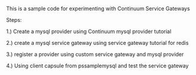 This is a sample code for experimenting with Continuum Service Gateways


Steps:

1.) Create a mysql provider using Continuum mysql provider tutorial

2.) create a mysql service gateway using service gateway tutorial for redis

3.) register a provider using custom service gateway and mysql provider

4.) Using client capsule from pssamplemysql and test the service gateway

